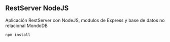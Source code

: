 ## RestServer NodeJS

Aplicación RestServer con NodeJS, modulos de Express y base de datos no relacional MondoDB

```
npm install
```
